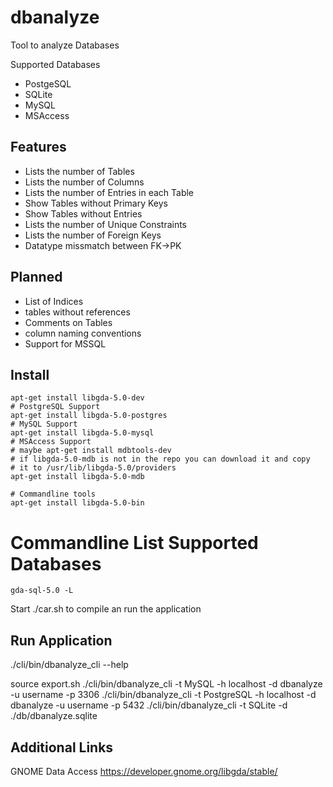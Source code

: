# dbanalyze

Tool to analyze Databases

Supported Databases
   * PostgeSQL
   * SQLite
   * MySQL
   * MSAccess

## Features
   * Lists the number of Tables
   * Lists the number of Columns
   * Lists the number of Entries in each Table
   * Show Tables without Primary Keys
   * Show Tables without Entries
   * Lists the number of Unique Constraints
   * Lists the number of Foreign Keys
   * Datatype missmatch between FK->PK

## Planned

   * List of Indices
   * tables without references
   * Comments on Tables
   * column naming conventions
   * Support for MSSQL

## Install

```
apt-get install libgda-5.0-dev
# PostgreSQL Support
apt-get install libgda-5.0-postgres
# MySQL Support
apt-get install libgda-5.0-mysql
# MSAccess Support
# maybe apt-get install mdbtools-dev
# if libgda-5.0-mdb is not in the repo you can download it and copy
# it to /usr/lib/libgda-5.0/providers
apt-get install libgda-5.0-mdb

# Commandline tools
apt-get install libgda-5.0-bin
```
# Commandline List Supported Databases
```
gda-sql-5.0 -L
```

Start ./car.sh to compile an run the application

## Run Application
./cli/bin/dbanalyze_cli --help

source export.sh
./cli/bin/dbanalyze_cli -t MySQL -h localhost -d dbanalyze -u username -p 3306
./cli/bin/dbanalyze_cli -t PostgreSQL -h localhost -d dbanalyze -u username -p 5432
./cli/bin/dbanalyze_cli -t SQLite -d ./db/dbanalyze.sqlite

## Additional Links

GNOME Data Access
https://developer.gnome.org/libgda/stable/